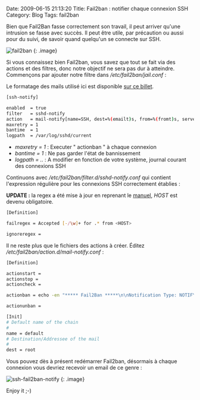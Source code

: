 Date: 2009-06-15 21:13:20
Title: Fail2ban : notifier chaque connexion SSH
Category: Blog
Tags: fail2ban

Bien que Fail2Ban fasse correctement son travail, il peut arriver qu'une intrusion se fasse avec succès. Il peut être utile, par précaution ou aussi pour du suivi, de savoir quand quelqu'un se connecte sur SSH.

![fail2ban]({attach}fail2ban_logo.png)
{: .image}

Si vous connaissez bien Fail2ban, vous savez que tout se fait via des actions et des filtres, donc notre objectif ne sera pas dur à atteindre. Commençons par ajouter notre filtre dans _/etc/fail2ban/jail.conf_ :

Le formatage des mails utilisé ici est disponible [sur ce billet]({filename}/blog/2009-03-27-fail2ban-email-alerte-facon-nagios/post.markdown).

``` bash
[ssh-notify]

enabled  = true
filter   = sshd-notify
action   = mail-notify[name=SSH, dest=%(emailt)s, from=%(fromt)s, server=%(servert)s, serverip=%(serveript)s]
maxretry = 1
bantime  = 1
logpath  = /var/log/sshd/current
```

  * _maxretry = 1_ : Executer " actionban " à chaque connexion
  * _bantime = 1_ : Ne pas garder l'état de bannissement
  * _logpath = .._ : A modifier en fonction de votre système, journal courant des connexions SSH

Continuons avec _/etc/fail2ban/filter.d/sshd-notify.conf_ qui contient l'expression régulière pour les connexions SSH correctement établies :

**UPDATE :** la regex a été mise à jour en reprenant le [manuel](http://www.fail2ban.org/wiki/index.php/MANUAL_0_8#Filters), _HOST_ est devenu obligatoire.

``` bash
[Definition]

failregex = Accepted [-/\w]+ for .* from <HOST>

ignoreregex =
```

Il ne reste plus que le fichiers des actions à créer. Éditez _/etc/fail2ban/action.d/mail-notify.conf_ :

``` bash
[Definition]

actionstart =
actionstop =
actioncheck =

actionban = echo -en "***** Fail2Ban *****\n\nNotification Type: NOTIFY\n\nService: <name>\nHost: <server>\nAddress: <serverip>\nState: OK\n\nDate/Time: `date`\n\nAdditional Info:\n\n<ip>" | mail -a "From: <from>" -s "** NOTIFY alert - new connection on <server>/<name> **" <dest>

actionunban =

[Init]
# Default name of the chain
#
name = default
# Destination/Addressee of the mail
#
dest = root
```

Vous pouvez dès à présent redémarrer Fail2ban, désormais à chaque connexion vous devriez recevoir un email de ce genre :

![ssh-fail2ban-notify]({attach}ssh-fail2ban-notify.png)
{: .image}

Enjoy it ;-)
